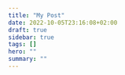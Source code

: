 ```yaml
---
title: "My Post"
date: 2022-10-05T23:16:08+02:00
draft: true
sidebar: true
tags: []
hero: ""
summary: ""
---
```

